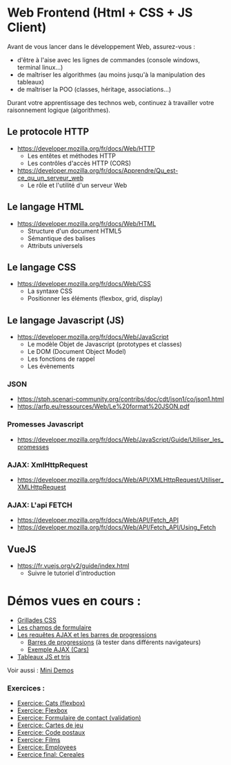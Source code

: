 # Web Frontend (Html + CSS + JS Client)

Avant de vous lancer dans le développement Web, assurez-vous : 

- d'être à l'aise avec les lignes de commandes (console windows, terminal linux...)
- de maîtriser les algorithmes (au moins jusqu'à la manipulation des tableaux)
- de maîtriser la POO (classes, héritage, associations...)

Durant votre apprentissage des technos web, continuez à travailler votre raisonnement logique (algorithmes).


## Le protocole HTTP 

- https://developer.mozilla.org/fr/docs/Web/HTTP
    - Les entêtes et méthodes HTTP
    - Les contrôles d'accès HTTP (CORS)
- https://developer.mozilla.org/fr/docs/Apprendre/Qu_est-ce_qu_un_serveur_web
    - Le rôle et l'utilité d'un serveur Web

## Le langage HTML 

- https://developer.mozilla.org/fr/docs/Web/HTML
    - Structure d'un document HTML5
    - Sémantique des balises 
    - Attributs universels

## Le langage CSS 

- https://developer.mozilla.org/fr/docs/Web/CSS
    - La syntaxe CSS
    - Positionner les éléments (flexbox, grid, display)

## Le langage Javascript (JS)

- https://developer.mozilla.org/fr/docs/Web/JavaScript
    - Le modèle Objet de Javascript (prototypes et classes) 
    - Le DOM (Document Object Model)
    - Les fonctions de rappel
    - Les évènements 

### JSON
- https://stph.scenari-community.org/contribs/doc/cdt/json1/co/json1.html
- https://arfp.eu/ressources/Web/Le%20format%20JSON.pdf

### Promesses Javascript
- https://developer.mozilla.org/fr/docs/Web/JavaScript/Guide/Utiliser_les_promesses

### AJAX: XmlHttpRequest
- https://developer.mozilla.org/fr/docs/Web/API/XMLHttpRequest/Utiliser_XMLHttpRequest

### AJAX: L'api FETCH
- https://developer.mozilla.org/fr/docs/Web/API/Fetch_API
- https://developer.mozilla.org/fr/docs/Web/API/Fetch_API/Using_Fetch


## VueJS
- https://fr.vuejs.org/v2/guide/index.html
    - Suivre le tutoriel d'introduction


# Démos vues en cours :

- [Grillades CSS](02-grid/)
- [Les champs de formulaire](04-validation/)
- [Les requêtes AJAX et les barres de progressions](06-ajax/)
    - [Barres de progressions](06-ajax/downloading.html) (à tester dans différents navigateurs)
    - [Exemple AJAX (Cars)](06-ajax//mycars/)
- [Tableaux JS et tris](07-tableaux/)


Voir aussi : [Mini Demos](00-minidemos/)


### Exercices : 

- [Exercice: Cats (flexbox)](01-exo-cat/)
- [Exercice: Flexbox](03-exo-flex1/)
- [Exercice: Formulaire de contact (validation)](05-exo-contact/)
- [Exercice: Cartes de jeu](08-exo-cards/)
- [Exercice: Code postaux](09-exo-zipcodes/)
- [Exercice: Films](10-exo-movies/)
- [Exercice: Employees](11-exo-employees/)
- [Exercice final: Cereales](12-exo-cereals/)
